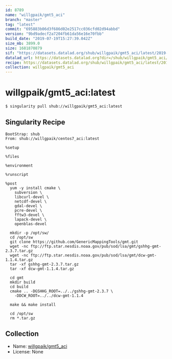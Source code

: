 ```yaml
---
id: 8789
name: "willgpaik/gmt5_aci"
branch: "master"
tag: "latest"
commit: "695883b06d3f686d02e2517cc036cfd02d94abbd"
version: "9bd9adecf2a7204fb61da56e16e70fbb"
build_date: "2019-07-19T15:27:39.042Z"
size_mb: 3899.0
size: 1681870879
sif: "https://datasets.datalad.org/shub/willgpaik/gmt5_aci/latest/2019-07-19-695883b0-9bd9adec/9bd9adecf2a7204fb61da56e16e70fbb.sif"
datalad_url: https://datasets.datalad.org?dir=/shub/willgpaik/gmt5_aci/latest/2019-07-19-695883b0-9bd9adec/
recipe: https://datasets.datalad.org/shub/willgpaik/gmt5_aci/latest/2019-07-19-695883b0-9bd9adec/Singularity
collection: willgpaik/gmt5_aci
---
```


# willgpaik/gmt5_aci:latest

```bash
$ singularity pull shub://willgpaik/gmt5_aci:latest
```

## Singularity Recipe

```singularity
BootStrap: shub
From: shub://willgpaik/centos7_aci:latest

%setup

%files

%environment

%runscript

%post
  yum -y install cmake \
    subversion \
    libcurl-devel \
    netcdf-devel \
    gdal-devel \
    pcre-devel \
    fftw3-devel \
    lapack-devel \
    openblas-devel

  mkdir -p /opt/sw/
  cd /opt/sw
  git clone https://github.com/GenericMappingTools/gmt.git
  wget -nc ftp://ftp.star.nesdis.noaa.gov/pub/sod/lsa/gmt/gshhg-gmt-2.3.7.tar.gz
  wget -nc ftp://ftp.star.nesdis.noaa.gov/pub/sod/lsa/gmt/dcw-gmt-1.1.4.tar.gz
  tar -xf gshhg-gmt-2.3.7.tar.gz
  tar -xf dcw-gmt-1.1.4.tar.gz
  
  cd gmt
  mkdir build
  cd build
  cmake .. -DGSHHG_ROOT=../../gshhg-gmt-2.3.7 \
    -DDCW_ROOT=../../dcw-gmt-1.1.4
    
  make && make install
  
  cd /opt/sw
  rm *.tar.gz
```

## Collection

 - Name: [willgpaik/gmt5_aci](https://github.com/willgpaik/gmt5_aci)
 - License: None

